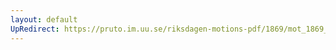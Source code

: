 ```yaml
---
layout: default
UpRedirect: https://pruto.im.uu.se/riksdagen-motions-pdf/1869/mot_1869__ak__23/mot_1869__ak__23-001.pdf
---
```

